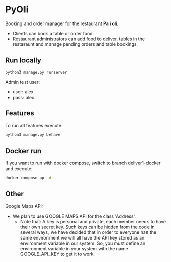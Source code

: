 # PyOli

Booking and order manager for the restaurant **Pa i oli**.

- Clients can book a table or order food.
- Restaurant administrators can add food to deliver, tables in the restaraunt and manage pending orders and table
  bookings.
  
## Run locally
```bash
python3 manage.py runserver
```

Admin test user:
- user: alex
- pass: alex
## Features
To run all features execute:
````bash
python3 manage.py behave    
````
## Docker run
If you want to run with docker compose, switch to branch [deliver1-docker](https://github.com/SergiGirabet/PyOli/tree/deliver1-docker)
and execute:
```bash
docker-compose up -d
```
## Other

Google Maps API:
- We plan to use GOOGLE MAPS API for the class 'Address'.
    - Note that: A key is personal and private, each member needs to have their own secret key. Such keys can be hidden from the
      code in several ways, we have decided that in order to everyone has the same environment we will all have the API
      key stored as an environment variable in our system. So, you must define an environment variable in your system with the name GOOGLE_API_KEY to get it to work.
